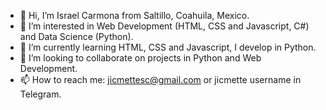 - 👋 Hi, I’m Israel Carmona from Saltillo, Coahuila, Mexico.
- 👀 I’m interested in Web Development (HTML, CSS and Javascript, C#) and Data Science (Python). 
- 🌱 I’m currently learning HTML, CSS and Javascript, I develop in Python. 
- 💞️ I’m looking to collaborate on projects in Python and Web Development. 
- 📫 How to reach me: jicmettesc@gmail.com or jicmette username in Telegram. 

<!---
jicmette/jicmette is a ✨ special ✨ repository because its `README.md` (this file) appears on your GitHub profile.
You can click the Preview link to take a look at your changes.
--->
